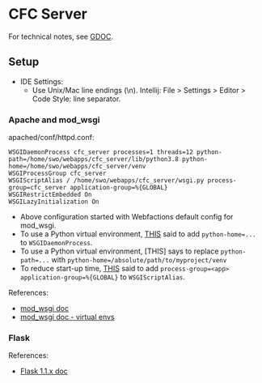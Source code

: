 # CFC Server

For technical notes, see
[GDOC](https://docs.google.com/document/d/11xfUCICvy3dSOLOvE1uH1STvy8lWfX3qKThimBQEFQM/edit#).

## Setup

* IDE Settings:
  * Use Unix/Mac line endings (\n). Intellij: File > Settings > Editor > Code Style: line separator.

### Apache and mod_wsgi
apached/conf/httpd.conf:
```text
WSGIDaemonProcess cfc_server processes=1 threads=12 python-path=/home/swo/webapps/cfc_server/lib/python3.8 python-home=/home/swo/webapps/cfc_server/venv
WSGIProcessGroup cfc_server
WSGIScriptAlias / /home/swo/webapps/cfc_server/wsgi.py process-group=cfc_server application-group=%{GLOBAL}
WSGIRestrictEmbedded On
WSGILazyInitialization On
```
* Above configuration started with Webfactions default config for mod_wsgi.
* To use a Python virtual environment,
  [THIS]((https://modwsgi.readthedocs.io/en/develop/user-guides/virtual-environments.html))
  said to add `python-home=...` to `WSGIDaemonProcess`.
* To use a Python virtual environment, 
  [THIS]
  says to replace `python-path=...`
  with `python-home=/absolute/path/to/myproject/venv`
* To reduce start-up time,
  [THIS](https://docs.webfaction.com/software/mod-wsgi.html)
  said to add `process-group=<app> application-group=%{GLOBAL}` to `WSGIScriptAlias`.

References:
* [mod_wsgi doc](https://modwsgi.readthedocs.io/)
* [mod_wsgi doc - virtual envs](https://modwsgi.readthedocs.io/en/develop/user-guides/virtual-environments.html)

### Flask
References:
* [Flask 1.1.x doc](https://flask.palletsprojects.com/en/1.1.x/)
